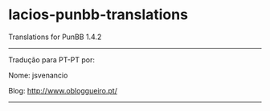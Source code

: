 lacios-punbb-translations
=========================

Translations for PunBB 1.4.2

*********************************
Tradução para PT-PT por:

Nome: jsvenancio

Blog: http://www.obloggueiro.pt/
*********************************
